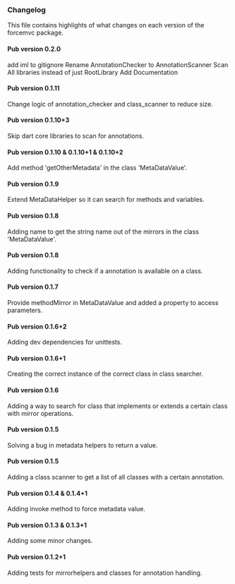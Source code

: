 ### Changelog ###

This file contains highlights of what changes on each version of the forcemvc package. 

#### Pub version 0.2.0 ####

add iml to gitignore
Rename AnnotationChecker to AnnotationScanner
Scan All libraries instead of just RootLibrary
Add Documentation

#### Pub version 0.1.11 ####

Change logic of annotation_checker and class_scanner to reduce size.

#### Pub version 0.1.10+3 ####

Skip dart core libraries to scan for annotations.

#### Pub version 0.1.10 & 0.1.10+1 & 0.1.10+2 ####

Add method 'getOtherMetadata' in the class 'MetaDataValue'.

#### Pub version 0.1.9 ####

Extend MetaDataHelper so it can search for methods and variables.

#### Pub version 0.1.8 ####

Adding name to get the string name out of the mirrors in the class 'MetaDataValue'.

#### Pub version 0.1.8 ####

Adding functionality to check if a annotation is available on a class.

#### Pub version 0.1.7 ####

Provide methodMirror in MetaDataValue and added a property to access parameters.

#### Pub version 0.1.6+2 ####

Adding dev dependencies for unittests.

#### Pub version 0.1.6+1 ####

Creating the correct instance of the correct class in class searcher.

#### Pub version 0.1.6 ####

Adding a way to search for class that implements or extends a certain class with mirror operations.

#### Pub version 0.1.5 ####

Solving a bug in metadata helpers to return a value.

#### Pub version 0.1.5 ####

Adding a class scanner to get a list of all classes with a certain annotation.

#### Pub version 0.1.4 & 0.1.4+1 ####

Adding invoke method to force metadata value.

#### Pub version 0.1.3 & 0.1.3+1 ####

Adding some minor changes.

#### Pub version 0.1.2+1 ####

Adding tests for mirrorhelpers and classes for annotation handling.


